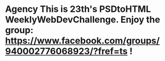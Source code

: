 # Agency This is 23th's PSDtoHTML WeeklyWebDevChallenge. Enjoy the group: https://www.facebook.com/groups/940002776068923/?fref=ts !
